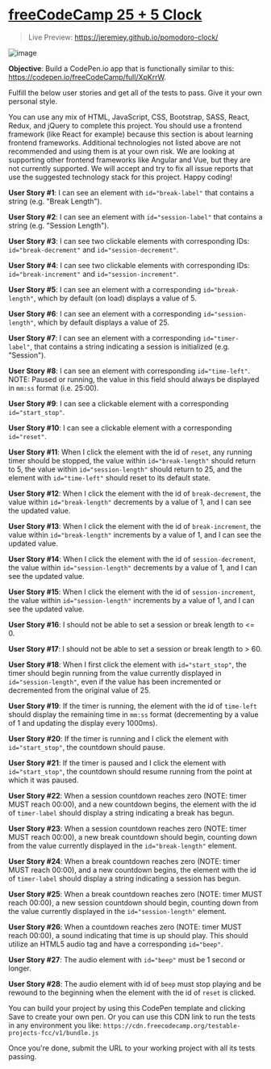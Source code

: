 # [freeCodeCamp 25 + 5 Clock](https://www.freecodecamp.org/learn/front-end-development-libraries/front-end-development-libraries-projects/build-a-25--5-clock)

> Live Preview: <https://jeremiey.github.io/pomodoro-clock/>

![image](https://user-images.githubusercontent.com/87664239/155555101-d24fb8ae-ddc5-4295-830a-7c6a9e4dc549.png)

**Objective**: Build a CodePen.io app that is functionally similar to this: <https://codepen.io/freeCodeCamp/full/XpKrrW>.

Fulfill the below user stories and get all of the tests to pass. Give it your own personal style.

You can use any mix of HTML, JavaScript, CSS, Bootstrap, SASS, React, Redux, and jQuery to complete this project. You should use a frontend framework (like React for example) because this section is about learning frontend frameworks. Additional technologies not listed above are not recommended and using them is at your own risk. We are looking at supporting other frontend frameworks like Angular and Vue, but they are not currently supported. We will accept and try to fix all issue reports that use the suggested technology stack for this project. Happy coding!

**User Story #1**: I can see an element with `id="break-label"` that contains a string (e.g. "Break Length").

**User Story #2**: I can see an element with `id="session-label"` that contains a string (e.g. "Session Length").

**User Story #3**: I can see two clickable elements with corresponding IDs: `id="break-decrement"` and `id="session-decrement"`.

**User Story #4**: I can see two clickable elements with corresponding IDs: `id="break-increment"` and `id="session-increment"`.

**User Story #5**: I can see an element with a corresponding `id="break-length"`, which by default (on load) displays a value of 5.

**User Story #6**: I can see an element with a corresponding `id="session-length"`, which by default displays a value of 25.

**User Story #7**: I can see an element with a corresponding `id="timer-label"`, that contains a string indicating a session is initialized (e.g. "Session").

**User Story #8**: I can see an element with corresponding `id="time-left"`. NOTE: Paused or running, the value in this field should always be displayed in `mm:ss` format (i.e. 25:00).

**User Story #9**: I can see a clickable element with a corresponding `id="start_stop"`.

**User Story #10**: I can see a clickable element with a corresponding `id="reset"`.

**User Story #11**: When I click the element with the id of `reset`, any running timer should be stopped, the value within `id="break-length"` should return to 5, the value within `id="session-length"` should return to 25, and the element with `id="time-left"` should reset to its default state.

**User Story #12**: When I click the element with the id of `break-decrement`, the value within `id="break-length"` decrements by a value of 1, and I can see the updated value.

**User Story #13**: When I click the element with the id of `break-increment`, the value within `id="break-length"` increments by a value of 1, and I can see the updated value.

**User Story #14**: When I click the element with the id of `session-decrement`, the value within `id="session-length"` decrements by a value of 1, and I can see the updated value.

**User Story #15**: When I click the element with the id of `session-increment`, the value within `id="session-length"` increments by a value of 1, and I can see the updated value.

**User Story #16**: I should not be able to set a session or break length to <= 0.

**User Story #17**: I should not be able to set a session or break length to > 60.

**User Story #18**: When I first click the element with `id="start_stop"`, the timer should begin running from the value currently displayed in `id="session-length"`, even if the value has been incremented or decremented from the original value of 25.

**User Story #19**: If the timer is running, the element with the id of `time-left` should display the remaining time in `mm:ss` format (decrementing by a value of 1 and updating the display every 1000ms).

**User Story #20**: If the timer is running and I click the element with `id="start_stop"`, the countdown should pause.

**User Story #21**: If the timer is paused and I click the element with `id="start_stop"`, the countdown should resume running from the point at which it was paused.

**User Story #22**: When a session countdown reaches zero (NOTE: timer MUST reach 00:00), and a new countdown begins, the element with the id of `timer-label` should display a string indicating a break has begun.

**User Story #23**: When a session countdown reaches zero (NOTE: timer MUST reach 00:00), a new break countdown should begin, counting down from the value currently displayed in the `id="break-length"` element.

**User Story #24**: When a break countdown reaches zero (NOTE: timer MUST reach 00:00), and a new countdown begins, the element with the id of `timer-label` should display a string indicating a session has begun.

**User Story #25**: When a break countdown reaches zero (NOTE: timer MUST reach 00:00), a new session countdown should begin, counting down from the value currently displayed in the `id="session-length"` element.

**User Story #26**: When a countdown reaches zero (NOTE: timer MUST reach 00:00), a sound indicating that time is up should play. This should utilize an HTML5 audio tag and have a corresponding `id="beep"`.

**User Story #27**: The audio element with `id="beep"` must be 1 second or longer.

**User Story #28**: The audio element with id of `beep` must stop playing and be rewound to the beginning when the element with the id of `reset` is clicked.

You can build your project by using this CodePen template and clicking Save to create your own pen. Or you can use this CDN link to run the tests in any environment you like: `https://cdn.freecodecamp.org/testable-projects-fcc/v1/bundle.js`

Once you're done, submit the URL to your working project with all its tests passing.
